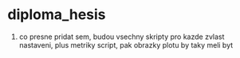 # diploma_hesis

1. co presne pridat sem, budou vsechny skripty pro kazde zvlast nastaveni, plus metriky script, pak obrazky plotu by taky meli byt
